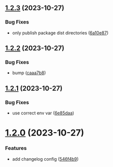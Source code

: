 ## [1.2.3](https://github.com/nestjs-enhanced/nestjs-enhanced/compare/v1.2.2...v1.2.3) (2023-10-27)


### Bug Fixes

* only publish package dist directories ([6a10e87](https://github.com/nestjs-enhanced/nestjs-enhanced/commit/6a10e875ef571ba6c7413dbb9fbec6b1386026cf))

## [1.2.2](https://github.com/nestjs-enhanced/nestjs-enhanced/compare/v1.2.1...v1.2.2) (2023-10-27)


### Bug Fixes

* bump ([caaa7b8](https://github.com/nestjs-enhanced/nestjs-enhanced/commit/caaa7b82fa762237e7390e2ede9777711c81751d))

## [1.2.1](https://github.com/nestjs-enhanced/nestjs-enhanced/compare/v1.2.0...v1.2.1) (2023-10-27)


### Bug Fixes

* use correct env var ([6e85daa](https://github.com/nestjs-enhanced/nestjs-enhanced/commit/6e85daabdc6138c02b783e3b4e1cf1ee06e90060))

# [1.2.0](https://github.com/nestjs-enhanced/nestjs-enhanced/compare/v1.1.0...v1.2.0) (2023-10-27)


### Features

* add changelog config ([546f4b9](https://github.com/nestjs-enhanced/nestjs-enhanced/commit/546f4b9b58d9b119c4aa0f2092fa9793715c118c))
